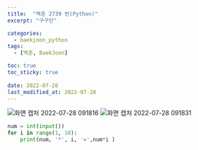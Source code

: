 ```yaml
---
title:  "백준 2739 번(Python)"
excerpt: "구구단"

categories:
  - baekjoon_python
tags:
  - [백준, BaekJoon]

toc: true
toc_sticky: true
 
date: 2022-07-28
last_modified_at: 2022-07-28
---
```


![화면 캡처 2022-07-28 091816](https://user-images.githubusercontent.com/106606698/181394062-f705b8bf-0180-4b8c-aa00-9abdc2f4dbb3.png)
![화면 캡처 2022-07-28 091831](https://user-images.githubusercontent.com/106606698/181394083-f273fe4f-a6cf-4859-a7d6-b8b2a9b4ff66.png)
 
```python
num = int(input())
for i in range(1, 10):
    print(num, '*', i, '=',num*i )
```